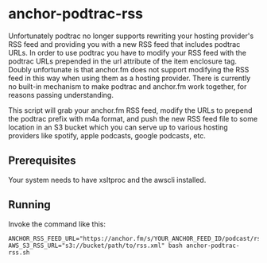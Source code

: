 # anchor-podtrac-rss

Unfortunately podtrac no longer supports rewriting your hosting provider's RSS feed and providing you with a new RSS feed that includes podtrac URLs.  In order to use podtrac you have to modify your RSS feed with the podtrac URLs prepended in the url attribute of the item enclosure tag.  Doubly unfortunate is that anchor.fm does not support modifying the RSS feed in this way when using them as a hosting provider.  There is currently no built-in mechanism to make podtrac and anchor.fm work together, for reasons passing understanding.

This script will grab your anchor.fm RSS feed, modify the URLs to prepend the podtrac prefix with m4a format, and push the new RSS feed file to some location in an S3 bucket which you can serve up to various hosting providers like spotify, apple podcasts, google podcasts, etc.

## Prerequisites

Your system needs to have xsltproc and the awscli installed.

## Running

Invoke the command like this:

```
ANCHOR_RSS_FEED_URL="https://anchor.fm/s/YOUR_ANCHOR_FEED_ID/podcast/rss" AWS_S3_RSS_URL="s3://bucket/path/to/rss.xml" bash anchor-podtrac-rss.sh
```
